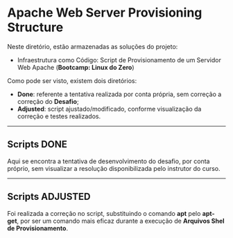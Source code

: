 # Apache Web Server Provisioning Structure

Neste diretório, estão armazenadas as soluções do projeto:
- Infraestrutura como Código: Script de Provisionamento de um Servidor Web Apache (__Bootcamp: Linux do Zero__)


Como pode ser visto, existem dois diretórios:
- __Done__: referente a tentativa realizada por conta própria, sem correção a correção do __Desafio__;
- __Adjusted__: script ajustado/modificado, conforme visualização da correção e testes realizados.

<hr>

## Scripts __DONE__
Aqui se encontra a tentativa de desenvolvimento do desafio, por conta próprio, sem visualizar a resolução disponibilizada pelo instrutor do curso.

<hr>

## Scripts __ADJUSTED__
Foi realizada a correção no script, substituindo o comando __apt__ pelo __apt-get__, por ser um comando mais eficaz durante a execução de __Arquivos Shel de Provisionamento__.
